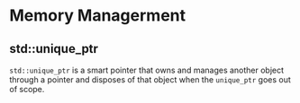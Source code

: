 # Memory Managerment

## std::unique_ptr

`std::unique_ptr` is a smart pointer that owns and manages another object through a pointer and disposes of that object when the `unique_ptr` goes out of scope.

